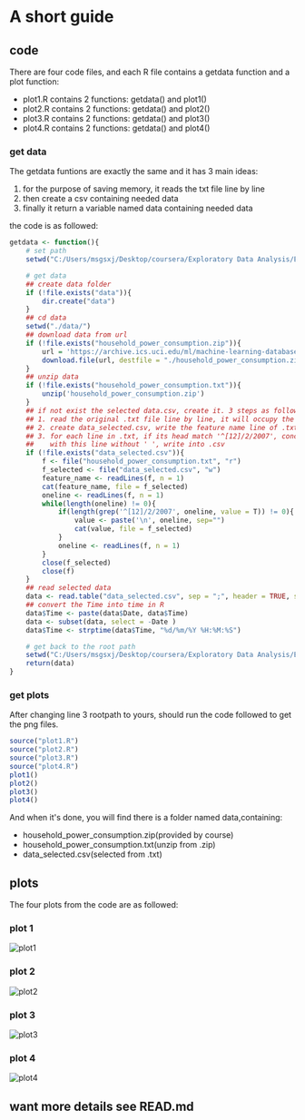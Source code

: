 # A short guide
## code
There are four code files, and each R file contains a getdata function and a plot function:
 - plot1.R contains 2 functions: getdata() and plot1()
 - plot2.R contains 2 functions: getdata() and plot2()
 - plot3.R contains 2 functions: getdata() and plot3()
 - plot4.R contains 2 functions: getdata() and plot4()

### get data
The getdata funtions are exactly the same and it has 3 main ideas:
 1. for the purpose of saving memory, it reads the txt file line by line
 2. then create a csv containing needed data
 3. finally it return a variable named data containing needed data

the code is as followed:
``` R
getdata <- function(){
    # set path
    setwd("C:/Users/msgsxj/Desktop/coursera/Exploratory Data Analysis/ExData_Plotting1")

    # get data
    ## create data folder
    if (!file.exists("data")){
        dir.create("data")
    }
    ## cd data
    setwd("./data/")
    ## download data from url
    if (!file.exists("household_power_consumption.zip")){
        url = 'https://archive.ics.uci.edu/ml/machine-learning-databases/00235/household_power_consumption.zip'
        download.file(url, destfile = "./household_power_consumption.zip", method = "curl")
    }
    ## unzip data
    if (!file.exists("household_power_consumption.txt")){
        unzip('household_power_consumption.zip')
    }
    ## if not exist the selected data.csv, create it. 3 steps as followed:
    ## 1. read the original .txt file line by line, it will occupy the least memory
    ## 2. create data_selected.csv, write the feature name line of .txt into .csv
    ## 3. for each line in .txt, if its head match '^[12]/2/2007', concatenate '\n'
    ##    with this line without ' ', write into .csv
    if (!file.exists("data_selected.csv")){
        f <- file("household_power_consumption.txt", "r")
        f_selected <- file("data_selected.csv", "w")
        feature_name <- readLines(f, n = 1)
        cat(feature_name, file = f_selected)
        oneline <- readLines(f, n = 1)
        while(length(oneline) != 0){
            if(length(grep('^[12]/2/2007', oneline, value = T)) != 0){
                value <- paste('\n', oneline, sep="")
                cat(value, file = f_selected)
            }
            oneline <- readLines(f, n = 1)
        }
        close(f_selected)
        close(f)
    }
    ## read selected data
    data <- read.table("data_selected.csv", sep = ";", header = TRUE, stringsAsFactors = F)
    ## convert the Time into time in R
    data$Time <- paste(data$Date, data$Time)
    data <- subset(data, select = -Date )
    data$Time <- strptime(data$Time, "%d/%m/%Y %H:%M:%S")

    # get back to the root path
    setwd("C:/Users/msgsxj/Desktop/coursera/Exploratory Data Analysis/ExData_Plotting1")
    return(data)
}
```
### get plots
After changing line 3 rootpath to yours, should run the code followed to get the png files.
``` R
source("plot1.R")
source("plot2.R")
source("plot3.R")
source("plot4.R")
plot1()
plot2()
plot3()
plot4()
```
And when it's done, you will find there is a folder named data,containing:
 - household_power_consumption.zip(provided by course)
 - household_power_consumption.txt(unzip from .zip)
 - data_selected.csv(selected from .txt)

## plots
The four plots from the code are as followed:


### plot 1


![plot1](plot1.png)


### plot 2

![plot2](plot2.png)


### plot 3

![plot3](plot3.png)


### plot 4

![plot4](plot4.png)

## want more details see READ.md
